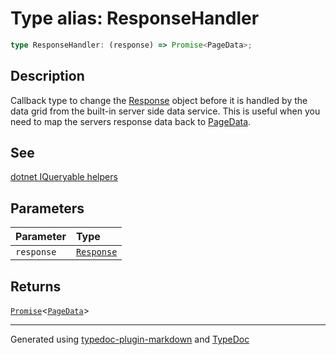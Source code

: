 # Type alias: ResponseHandler

```ts
type ResponseHandler: (response) => Promise<PageData>;
```

## Description

Callback type to change the [Response](https://developer.mozilla.org/docs/Web/API/Response)
object before it is handled by the data grid from the built-in server side data service.
This is useful when you need to map the servers response data back to [PageData](../interfaces/PageData.md).

## See

[dotnet IQueryable helpers](https://www.nuget.org/packages/DataGridVueDotnet/0.0.1-alpha)

## Parameters

| Parameter | Type |
| :------ | :------ |
| `response` | [`Response`]( https://developer.mozilla.org/docs/Web/API/Response ) |

## Returns

[`Promise`]( https://developer.mozilla.org/docs/Web/JavaScript/Reference/Global_Objects/Promise )\<[`PageData`](../interfaces/PageData.md)\>

***

Generated using [typedoc-plugin-markdown](https://www.npmjs.com/package/typedoc-plugin-markdown) and [TypeDoc](https://typedoc.org/)
